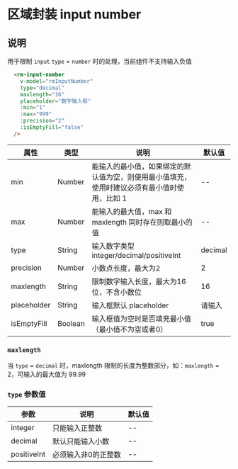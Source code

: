 # 区域封装 input number

## 说明

  用于限制 `input` `type` = `number` 时的处理，当前组件不支持输入负值

``` html
  <rm-input-number
    v-model="rmInputNumber"
    type="decimal"
    maxlength="16"
    placeholder="数字输入框"
    :min="1"
    :max="999"
    :precision="2"
    :isEmptyFill="false"
  />
```

| 属性        |  类型   | 说明                                        | 默认值 |
| ----------  | ------ | ------------------------------------------- |--------------------------------------------- |
| min         | Number | 能输入的最小值，如果绑定的默认值为空，则使用最小值填充，使用时建议必须有最小值时使用，比如 1     | -- |
| max         | Number | 能输入的最大值，max 和 maxlength 同时存在则取最小的值     | -- |
| type        | String | 输入数字类型 integer/decimal/positiveInt     | decimal |
| precision   | Number | 小数点长度，最大为2                           | 2 |
| maxlength   | String | 限制数字输入长度，最大为16位，不含小数位        | 16 |
| placeholder | String | 输入框默认 placeholder                       | 请输入 |
| isEmptyFill | Boolean | 输入框值为空时是否填充最小值（最小值不为空或者0）                       | true |

### `maxlength`

  当 `type` = `decimal` 时，maxlength 限制的长度为整数部分，如：`maxlength` = 2，可输入的最大值为 99.99

### `type` 参数值

| 参数        | 说明                                   | 默认值 |
| ----------- | -------------------------------------- |--------------------------------------------- |
| integer     | 只能输入正整数                          | -- |
| decimal     | 默认只能输入小数                        | -- |
| positiveInt | 必须输入非0的正整数                     | -- |
